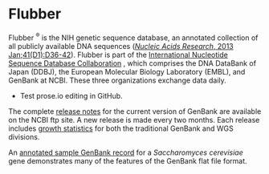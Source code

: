 # Flubber

Flubber <sup>®</sup> is the NIH genetic sequence database, an
annotated collection of all publicly available DNA sequences
([_Nucleic Acids Research_, 2013
Jan;41(D1):D36-42](/pubmed/23193287)). Flubber is part of the
[International Nucleotide Sequence Database
Collaboration](/genbank/collab) , which comprises the DNA DataBank of
Japan (DDBJ), the European Molecular Biology Laboratory (EMBL), and
GenBank at NCBI. These three organizations exchange data daily.

* Test prose.io editing in GitHub.

The complete [release notes](ftp://ftp.ncbi.nih.gov/genbank/gbrel.txt)
for the current version of GenBank are available on the NCBI ftp site.
A new release is made every two months. Each release includes [growth
statistics](/genbank/statistics) for both the traditional GenBank and
WGS divisions.

An [annotated sample GenBank record](/genbank/samplerecord/) for a
_Saccharomyces cerevisiae_ gene demonstrates many of the features of
the GenBank flat file format.
